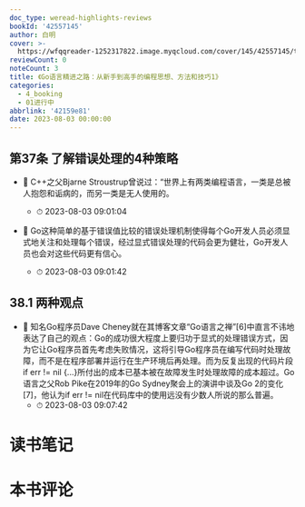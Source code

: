 ```yaml
---
doc_type: weread-highlights-reviews
bookId: '42557145'
author: 白明
cover: >-
  https://wfqqreader-1252317822.image.myqcloud.com/cover/145/42557145/t7_42557145.jpg
reviewCount: 0
noteCount: 3
title: 《Go语言精进之路：从新手到高手的编程思想、方法和技巧1》
categories:
  - 4_booking
  - 01进行中
abbrlink: '42159e81'
date: 2023-08-03 00:00:00
---
```



## 第37条 了解错误处理的4种策略


- 📌 C++之父Bjarne Stroustrup曾说过：“世界上有两类编程语言，一类是总被人抱怨和诟病的，而另一类是无人使用的。 
    - ⏱ 2023-08-03 09:01:04 

- 📌 Go这种简单的基于错误值比较的错误处理机制使得每个Go开发人员必须显式地关注和处理每个错误，经过显式错误处理的代码会更为健壮，Go开发人员也会对这些代码更有信心。 
    - ⏱ 2023-08-03 09:01:42 
## 38.1 两种观点


- 📌 知名Go程序员Dave Cheney就在其博客文章“Go语言之禅”[6]中直言不讳地表达了自己的观点：Go的成功很大程度上要归功于显式的处理错误方式，因为它让Go程序员首先考虑失败情况，这将引导Go程序员在编写代码时处理故障，而不是在程序部署并运行在生产环境后再处理。而为反复出现的代码片段if err != nil {...}所付出的成本已基本被在故障发生时处理故障的成本超过。Go语言之父Rob Pike在2019年的Go Sydney聚会上的演讲中谈及Go 2的变化[7]，他认为if err != nil在代码库中的使用远没有少数人所说的那么普遍。 
    - ⏱ 2023-08-03 09:07:42 

# 读书笔记


# 本书评论
